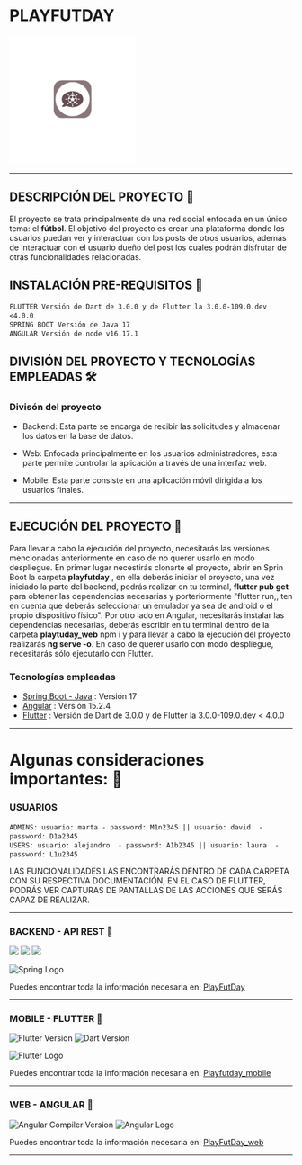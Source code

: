 # PLAYFUTDAY
<img src="https://github.com/MaylorSr/PDMA_PlayFutDay/blob/main/playfutday/uploads/logo_app-removebg.png" width="225" alt="Logo"/>

***

## **DESCRIPCIÓN DEL PROYECTO** :speech_balloon:
El proyecto se trata principalmente de una red social enfocada en un único tema: el **fútbol**. El objetivo del proyecto es crear una plataforma donde los usuarios puedan ver y interactuar con los posts de otros usuarios, además de interactuar con el usuario dueño del post los cuales podrán disfrutar de otras funcionalidades relacionadas.

## **INSTALACIÓN PRE-REQUISITOS :bookmark:**
```
FLUTTER Versión de Dart de 3.0.0 y de Flutter la 3.0.0-109.0.dev <4.0.0
SPRING BOOT Versión de Java 17
ANGULAR Versión de node v16.17.1
```

## DIVISIÓN DEL PROYECTO Y TECNOLOGÍAS EMPLEADAS :hammer_and_wrench:

### Divisón del proyecto

* Backend: Esta parte se encarga de recibir las solicitudes y almacenar los datos en la base de datos.

* Web: Enfocada principalmente en los usuarios administradores, esta parte permite controlar la aplicación a través de una interfaz web.

* Mobile: Esta parte consiste en una aplicación móvil dirigida a los usuarios finales.
___

## **EJECUCIÓN DEL PROYECTO** :speech_balloon:
Para llevar a cabo la ejecución del proyecto, necesitarás las versiones mencionadas anteriormente en caso de no querer usarlo en modo despliegue. En primer lugar necestirás clonarte el proyecto, abrir en Sprin Boot la carpeta **playfutday** , en ella deberás iniciar el proyecto, una vez iniciado la parte del backend, podrás realizar en tu terminal, **flutter pub get** para obtener las dependencias necesarias y porteriormente "flutter run,, ten en cuenta que deberás seleccionar un emulador ya sea de android o el propio dispositivo físico". Por otro lado en Angular, necesitarás instalar las dependencias necesarias, deberás escribir en tu terminal dentro de la carpeta **playtuday_web** npm i y para llevar a cabo la ejecución del proyecto realizarás **ng serve -o**. 
En caso de querer usarlo con modo despliegue, necesitarás sólo ejecutarlo con Flutter.


### Tecnologías empleadas
* [Spring Boot - Java](https://docs.spring.io/spring-boot/docs/current/reference/html/getting-started.html) : Versión 17 
* [Angular](https://angular.io/) : Versión 15.2.4
* [Flutter](https://flutter.dev/) : Versión de Dart de 3.0.0 y de Flutter la 3.0.0-109.0.dev < 4.0.0
***
# **Algunas consideraciones importantes:** :red_circle:
### USUARIOS
```
ADMINS: usuario: marta - password: M1n2345 || usuario: david  - password: D1a2345
USERS: usuario: alejandro  - password: A1b2345 || usuario: laura  - password: L1u2345
```
LAS FUNCIONALIDADES LAS ENCONTRARÁS DENTRO DE CADA CARPETA CON SU RESPECTIVA DOCUMENTACIÓN, EN EL CASO DE FLUTTER, PODRÁS VER CAPTURAS DE PANTALLAS DE LAS ACCIONES QUE SERÁS CAPAZ DE REALIZAR.
***
### BACKEND - API REST :pushpin:

<img src="https://img.shields.io/badge/Spring--Framework-5.7-green"/> <img src="https://img.shields.io/badge/Apache--Maven-3.8.6-blue"/> <img src="https://img.shields.io/badge/Java-17.0-brightgreen"/>

 <img src="https://niixer.com/wp-content/uploads/2020/11/spring-boot.png" width="500" alt="Spring Logo"/>

Puedes encontrar toda la información necesaria en: [PlayFutDay](https://github.com/MaylorSr/PDMA_PlayFutDay/tree/develop_api/playfutday)
___
### MOBILE - FLUTTER :pushpin:

![Flutter Version](https://img.shields.io/badge/Flutter-v4.0.0-blue) ![Dart Version](https://img.shields.io/badge/Dart-v3.0.0-blue)


<img src="https://docs.flutter.dev/assets/images/shared/brand/flutter/logo/flutter-lockup.png" width="500" alt="Flutter Logo"/>

Puedes encontrar toda la información necesaria en: [Playfutday_mobile](https://github.com/MaylorSr/PDMA_PlayFutDay/tree/develop_mobile/playfutday_mobile)
___
### WEB - ANGULAR :pushpin:
![Angular Compiler Version](https://img.shields.io/badge/Angular_Compiler-v13.2.6-blue)
<img src="https://user-images.githubusercontent.com/93126452/228478221-9fdd0b24-7755-4506-99cb-278dd1a4ee36.png" width="250" alt="Angular Logo"/>

Puedes encontrar toda la información necesaria en: [PlayFutDay_web](https://github.com/MaylorSr/PDMA_PlayFutDay/tree/develop_web/playfutday_web) <br>
___


